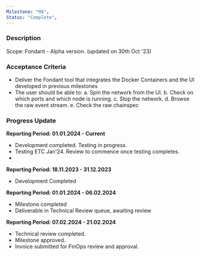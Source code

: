 ```yaml
---
Milestone: "M4",
Status: "Complete",
---
```

<!--lang:en--> 
### Description

Scope: Fondant - Alpha version. (updated on 30th Oct '23)


### Acceptance Criteria
- Deliver the Fondant tool that integrates the Docker Containers and the UI developed in previous milestones
- The user should be able to: 
a. Spin the network from the UI. 
b. Check on which ports and which node is running. 
c. Stop the network. 
d. Browse the raw event stream. 
e. Check the raw chainspec


### Progress Update

**Reporting Period: 01.01.2024 - Current**
- Development completed. Testing in progress.
- Testing ETC Jan'24. Review to commence once testing completes. 
- 
**Reporting Period: 18.11.2023 - 31.12.2023**
- Development Completed

**Reporting Period: 01.01.2024 - 06.02.2024**
- Milestone completed
- Deliverable in Technical Review queue, awaiting review

**Reporting Period: 07.02.2024 - 21.02.2024**
- Technical review completed.
- Milestone approved.
- Invoice submitted for FinOps review and approval.